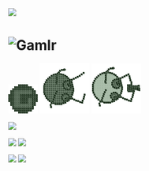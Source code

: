 <img src="https://avatars.githubusercontent.com/u/80379307?s=200&v=4">

# <img alt="Gamlr" title="Gamlr" src="https://github.com/Gamlr/gamlr.github.io/raw/main/logo.png">

<img src="https://github.com/Gamlr/ZombieAnts/raw/main/Animations/G/Default/000.png"> <img src="https://github.com/Gamlr/ZombieAnts/raw/main/2013-2014_base/Animations/Monster/Default/000.png"> <img src="https://github.com/Gamlr/ZombieAnts/raw/main/2013-2014_base/Animations/Player/Default/000.png">

<img src="https://github.com/Gamlr/runny-car/raw/main/Animations/Car/Default/000.png">

<img src="https://github.com/Gamlr/rumol/raw/main/Animations/R%C3%BAmol/Default/000.png"> <img src="https://github.com/Gamlr/rumol/raw/main/Animations/R%C3%A1blat/Default/000.png">

<img src="https://github.com/Gamlr/Suckie/raw/master/Vida.png">

<img src="https://github.com/Gamlr/dark-shape/raw/main/Animations/Player/Default/000.png">
